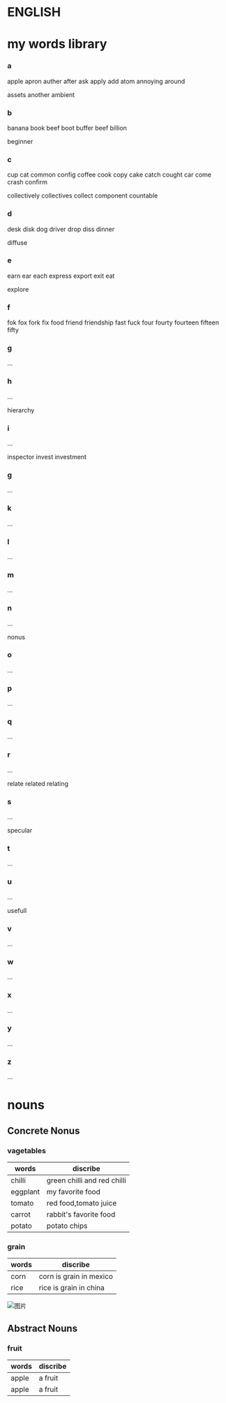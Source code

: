 # ENGLISH



# my words library
### a 
  apple apron auther after ask apply add atom annoying around

  assets another ambient

### b
  banana book beef boot buffer beef billion

  beginner

### c  
  cup cat common config coffee cook copy cake catch cought car come crash confirm

  collectively  collectives collect  component countable

### d  
  desk disk dog driver drop diss dinner 

  diffuse

### e 
  earn ear  each  express export exit eat

  explore

### f   
  fok fox  fork  fix food friend friendship fast fuck four fourty fourteen fifteen  fifty

### g 
  ... 

### h 
  ... 

  hierarchy

### i 
  ... 

  inspector invest investment

### g 
  ... 

### k
  ... 

### l
  ... 

### m
  ... 

### n
  ... 

  nonus

### o
  ... 

### p
  ... 

### q
  ... 

### r
  ... 
  
  relate  related relating

### s
  ... 

  specular

### t
  ... 

### u
  ... 

  usefull

### v
  ... 

### w
  ... 

### x
  ...

### y
  ...  

### z
  ... 


     
# nouns
## Concrete Nonus
### vagetables
|words|discribe|
|-|-|
|chilli|green chilli and red chilli|
|eggplant|my favorite food|
|tomato|red food,tomato juice|
|carrot|rabbit's favorite food|
|potato|potato chips|



### grain
|words|discribe|
|-|-|
|corn|corn is grain in mexico|
|rice|rice is grain in china|



![图片](https://7esl.com/wp-content/uploads/2019/02/CONCRETE-NOUNS-IN-ENGLISH-1.jpg)
## Abstract Nouns
### fruit
|words|discribe|
|-|-|
|apple|a fruit|
|apple|a fruit|
